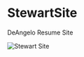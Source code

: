 # StewartSite
DeAngelo Resume Site

<img src="/Users/deangelostewart/Desktop/MaHome/Projects/StewartSite/DeAngSite/src/assets/images/StewartSiteHome.png" title="Stewart Site">
